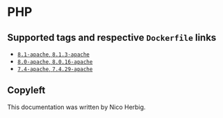 # PHP

## Supported tags and respective `Dockerfile` links

 * [`8.1-apache`, `8.1.3-apache`](https://github.com/nicoherbigio/docker-php/blob/master/8.1/debian/apache/default/Dockerfile)
 * [`8.0-apache`, `8.0.16-apache`](https://github.com/nicoherbigio/docker-php/blob/master/8.0/debian/apache/default/Dockerfile)
 * [`7.4-apache`, `7.4.29-apache`](https://github.com/nicoherbigio/docker-php/blob/master/7.4/debian/apache/default/Dockerfile)

## Copyleft

This documentation was written by Nico Herbig.

